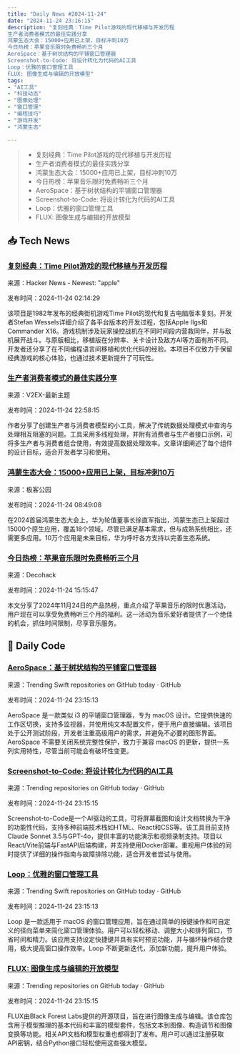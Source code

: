 ```yaml
---
title: "Daily News #2024-11-24"
date: "2024-11-24 23:16:15"
description: "复刻经典：Time Pilot游戏的现代移植与开发历程
生产者消费者模式的最佳实践分享
鸿蒙生态大会：15000+应用已上架，目标冲刺10万
今日热榜：苹果音乐限时免费畅听三个月
AeroSpace：基于树状结构的平铺窗口管理器
Screenshot-to-Code: 将设计转化为代码的AI工具
Loop：优雅的窗口管理工具
FLUX: 图像生成与编辑的开放模型"
tags: 
- "AI工具"
- "科技动态"
- "图像处理"
- "窗口管理"
- "编程技巧"
- "游戏开发"
- "鸿蒙生态"

---
```


> - 复刻经典：Time Pilot游戏的现代移植与开发历程
> - 生产者消费者模式的最佳实践分享
> - 鸿蒙生态大会：15000+应用已上架，目标冲刺10万
> - 今日热榜：苹果音乐限时免费畅听三个月
> - AeroSpace：基于树状结构的平铺窗口管理器
> - Screenshot-to-Code: 将设计转化为代码的AI工具
> - Loop：优雅的窗口管理工具
> - FLUX: 图像生成与编辑的开放模型

## 📥 Tech News

### [复刻经典：Time Pilot游戏的现代移植与开发历程](https://github.com/StewBC/Time-Pilot)

来源：Hacker News - Newest: "apple"

发布时间：2024-11-24 02:14:29

该项目是1982年发布的经典街机游戏Time Pilot的现代和复古电脑版本复刻。开发者Stefan Wessels详细介绍了各平台版本的开发过程，包括Apple IIgs和Commander X16。游戏机制涉及玩家操控战机在不同时间段内营救同伴，并与敌机展开战斗。与原版相比，移植版在分辨率、关卡设计及敌方AI等方面有所不同。开发者还分享了在不同编程语言间移植和优化代码的经验。本项目不仅致力于保留经典游戏的核心体验，也通过技术更新提升了可玩性。

### [生产者消费者模式的最佳实践分享](https://www.v2ex.com/t/1092244)

来源：V2EX-最新主题

发布时间：2024-11-24 22:58:15

作者分享了创建生产者与消费者模型的小工具，解决了传统数据处理模式中查询与处理相互阻塞的问题。工具采用多线程处理，并附有消费者与生产者接口示例，可将多生产者与消费者组合使用，有效提高数据处理效率。文章详细阐述了每个组件的设计目标，适合开发者学习和使用。

### [鸿蒙生态大会：15000+应用已上架，目标冲刺10万](http://www.geekpark.net/news/343434)

来源：极客公园

发布时间：2024-11-24 08:49:08

在2024首届鸿蒙生态大会上，华为轮值董事长徐直军指出，鸿蒙生态已上架超过15000个原生应用，覆盖18个领域。尽管已满足基本需求，但与成熟系统相比，还需更多应用。10万个应用是未来目标，华为呼吁各方支持以完善生态系统。

### [今日热榜：苹果音乐限时免费畅听三个月](https://decohack.com/producthunt-daily-2024-11-24/)

来源：Decohack

发布时间：2024-11-24 15:15:47

本文分享了2024年11月24日的产品热榜，重点介绍了苹果音乐的限时优惠活动，用户现在可以享受免费畅听三个月的福利。这一活动为音乐爱好者提供了一个绝佳的机会，抓住时间限制，尽享音乐服务。

## 💾 Daily Code

### [AeroSpace：基于树状结构的平铺窗口管理器](https://github.com/nikitabobko/AeroSpace)

来源：Trending Swift repositories on GitHub today · GitHub

发布时间：2024-11-24 23:15:13

AeroSpace 是一款类似 i3 的平铺窗口管理器，专为 macOS 设计。它提供快速的工作区切换，支持多监视器，并使用纯文本配置文件，便于用户直接编辑。该项目处于公开测试阶段，开发者注重高级用户的需求，并避免不必要的图形界面。AeroSpace 不需要关闭系统完整性保护，致力于兼容 macOS 的更新，提供一系列实用特性，尽管当前可能会有破坏性变更。

### [Screenshot-to-Code: 将设计转化为代码的AI工具](https://github.com/abi/screenshot-to-code)

来源：Trending repositories on GitHub today · GitHub

发布时间：2024-11-24 23:15:15

Screenshot-to-Code是一个AI驱动的工具，可将屏幕截图和设计文档转换为干净的功能性代码，支持多种前端技术栈如HTML、React和CSS等。该工具目前支持Claude Sonnet 3.5与GPT-4o，提供丰富的功能演示和视频录制支持。项目以React/Vite前端与FastAPI后端构建，并支持使用Docker部署。重视用户体验的同时提供了详细的操作指南与故障排除功能，适合开发者尝试与使用。

### [Loop：优雅的窗口管理工具](https://github.com/MrKai77/Loop)

来源：Trending Swift repositories on GitHub today · GitHub

发布时间：2024-11-24 23:15:13

Loop 是一款适用于 macOS 的窗口管理应用，旨在通过简单的按键操作和可自定义的径向菜单来简化窗口管理体验。用户可以轻松移动、调整大小和排列窗口，节省时间和精力。该应用支持设定快捷键并具有实时预览功能，并与循环操作结合使用，极大提高窗口操作效率。Loop 不断更新迭代，添加新功能，提升用户体验。

### [FLUX: 图像生成与编辑的开放模型](https://github.com/black-forest-labs/flux)

来源：Trending repositories on GitHub today · GitHub

发布时间：2024-11-24 23:15:15

FLUX由Black Forest Labs提供的开源项目，旨在进行图像生成与编辑。该仓库包含用于模型推理的基本代码和丰富的模型套件，包括文本到图像、构造调节和图像变换等功能。相关API文档和模型权重也都得到了发布。用户可以通过注册获取API密钥，结合Python接口轻松使用这些强大模型。
